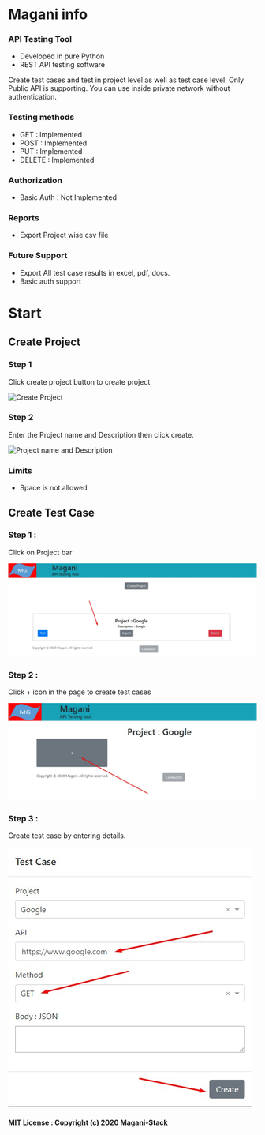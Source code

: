 # Magani info

### API Testing Tool

* Developed in pure Python
* REST API testing software


Create test cases and test in project level as well as test case level. Only Public API is supporting. You can use inside private network without authentication.


### Testing methods

* GET : Implemented
* POST : Implemented
* PUT : Implemented
* DELETE : Implemented

### Authorization 

* Basic Auth : Not Implemented


### Reports

* Export Project wise csv file 

### Future Support

* Export All test case results in excel, pdf, docs.
* Basic auth support


# Start

## Create Project

### Step 1 

Click create project button to create project

![Create Project](https://github.com/Magani-Stack/docs/tree/master/data/images/Screenshot_160.jpg)


### Step 2

Enter the Project name and Description then click create.

![Project name and Description](https://github.com/Magani-Stack/docs/tree/master/data/images/Screenshot_161.jpg)

### Limits

* Space is not allowed


## Create Test Case

### Step 1 : 

Click on Project bar 

![Project bar](https://github.com/Magani-Stack/docs/blob/master/data/images/Screenshot_163.jpg)


### Step 2 :

Click + icon in the page to create test cases

![+](https://github.com/Magani-Stack/docs/blob/master/data/images/Screenshot_164.jpg)

### Step 3 :

Create test case by entering details.

![Test Case](https://github.com/Magani-Stack/docs/blob/master/data/images/Screenshot_166.jpg)



#### MIT License : Copyright (c) 2020 Magani-Stack

